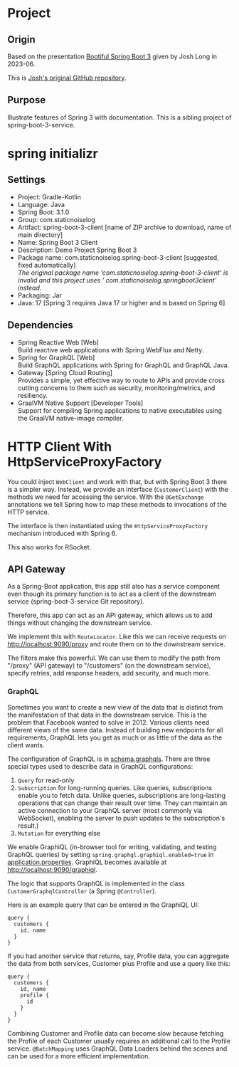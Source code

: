 Project
=======

Origin
------
Based on the presentation [Bootiful Spring Boot 3](https://www.devoxx.co.uk/talk/?id=11335) given by Josh Long in
2023-06.

This is [Josh's original GitHub repository](https://github.com/joshlong/bootiful-spring-boot-3).

Purpose
-------
Illustrate features of Spring 3 with documentation. This is a sibling project of spring-boot-3-service.


spring initializr
=================

Settings
--------

- Project: Gradle-Kotlin
- Language: Java
- Spring Boot: 3.1.0
- Group: com.staticnoiselog
- Artifact: spring-boot-3-client [name of ZIP archive to download, name of main directory]
- Name: Spring Boot 3 Client
- Description: Demo Project Spring Boot 3
- Package name: com.staticnoiselog.spring-boot-3-client [suggested, fixed automatically]  
  *The original package name 'com.staticnoiselog.spring-boot-3-client' is invalid and this project uses '
  com.staticnoiselog.springboot3client' instead.*
- Packaging: Jar
- Java: 17 [Spring 3 requires Java 17 or higher and is based on Spring 6]

Dependencies
------------

- Spring Reactive Web [Web]  
  Build reactive web applications with Spring WebFlux and Netty.
- Spring for GraphQL [Web]  
  Build GraphQL applications with Spring for GraphQL and GraphQL Java.
- Gateway [Spring Cloud Routing]  
  Provides a simple, yet effective way to route to APIs and provide cross cutting concerns to them such as security,
  monitoring/metrics, and resiliency.
- GraalVM Native Support [Developer Tools]  
  Support for compiling Spring applications to native executables using the GraalVM native-image compiler.

HTTP Client With HttpServiceProxyFactory
========================================

You could inject `WebClient` and work with that, but with Spring Boot 3 there is a simpler way. Instead, we provide an
interface (`CustomerClient`) with the methods we need for accessing the service. With the `@GetExchange` annotations we
tell Spring how to map these methods to invocations of the HTTP service.

The interface is then instantiated using the `HttpServiceProxyFactory` mechanism introduced with Spring 6.

This also works for RSocket.

API Gateway
-----------
As a Spring-Boot application, this app still also has a service component even though its primary function is to act as
a client of the downstream service (spring-boot-3-service Git repository).

Therefore, this app can act as an API gateway, which allows us to add things without changing the downstream service.

We implement this with `RouteLocator`. Like this we can receive requests on <http://localhost:9090/proxy> and route them
on to the downstream service.

The filters make this powerful. We can use them to modify the path from "/proxy" (API gateway) to "/customers" (on the
downstream service), specify retries, add response headers, add security, and much more.

### GraphQL

Sometimes you want to create a new view of the data that is distinct from the manifestation of that data in the
downstream service. This is the problem that Facebook wanted to solve in 2012. Various clients need different views of
the same data. Instead of building new endpoints for all requirements, GraphQL lets you get as much or as
little of the data as the client wants.

The configuration of GraphQL is in [schema.graphqls](src/main/resources/graphql/schema.graphqls). There are three
special types used to describe data in GraphQL configurations:

1. `Query` for read-only
2. `Subscription` for long-running queries. Like queries, subscriptions enable you to fetch data. Unlike queries,
   subscriptions are long-lasting operations that can change their result over time. They can maintain an active
   connection to your GraphQL server (most commonly via WebSocket), enabling the server to push updates to the
   subscription's result.)
3. `Mutation` for everything else

We enable GraphiQL (in-browser tool for writing, validating, and testing GraphQL queries) by
setting `spring.graphql.graphiql.enabled=true` in [application.properties](src/main/resources/application.properties).
GraphiQL becomes available at <http://localhost:9090/graphiql>.

The logic that supports GraphQL is implemented in the class `CustomerGraphqlController` (a Spring `@Controller`).

Here is an example query that can be entered in the GraphiQL UI:

    query {
      customers {
        id, name
      }
    }

If you had another service that returns, say, Profile data, you can aggregate the data from both services, Customer
plus Profile and use a query like this:

    query {
      customers {
        id, name
        profile {
          id
        }
      }
    }

Combining Customer and Profile data can become slow because fetching the Profile of each Customer usually requires an
additional call to the Profile service. `@BatchMapping` uses GraphQL Data Loaders behind the scenes and can be
used for a more efficient implementation.
